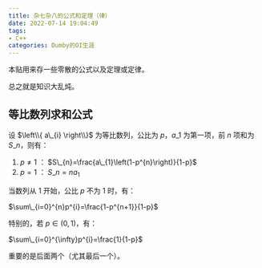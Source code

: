 ```yaml
---
title: 杂七杂八的公式和定理（律）
date: 2022-07-14 19:04:49
tags:
- C++
categories: Dumby的OI生涯
---
```


本贴用来存一些零散的公式以及定理或定律。

总之就是知识大乱炖。

<!--more-->

## 等比数列求和公式

设 $\left\\{ a\_{i} \right\\}$ 为等比数列，公比为 $p$，$a\_{1}$ 为第一项，前 $n$ 项和为 $S\_{n}$，则有：

1. $p\neq 1$ ： $S\_{n}=\frac{a\_{1}\left(1-p^{n}\right)}{1-p}$
2. $p=1$ ： $S\_{n}=na_{1}$

当数列从 $1$ 开始，公比 $p$ 不为 $1$ 时，有：

$\sum\_{i=0}^{n}p^{i}=\frac{1-p^{n+1}}{1-p}$

特别的，若 $p\in\left(0,1\right)$，有：

$\sum\_{i=0}^{\infty}p^{i}=\frac{1}{1-p}$

重要的是后面两个（尤其最后一个）。

